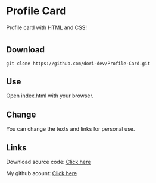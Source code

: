 # Profile Card
Profile card with HTML and CSS!

#
## Download
```
git clone https://github.com/dori-dev/Profile-Card.git
```



## Use
Open index.html with your browser.

## Change
You can change the texts and links for personal use.

## Links


Download source code: [Click here](https://github.com/dori-dev/Profile-Card/archive/refs/heads/main.zip)

My github acount: [Click here](https://github.com/dori-dev/)
